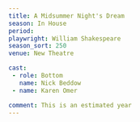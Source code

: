 ```yaml
---
title: A Midsummer Night's Dream
season: In House
period: 
playwright: William Shakespeare
season_sort: 250
venue: New Theatre

cast:
 - role: Bottom
   name: Nick Beddow
 - name: Karen Omer

comment: This is an estimated year
---
```


